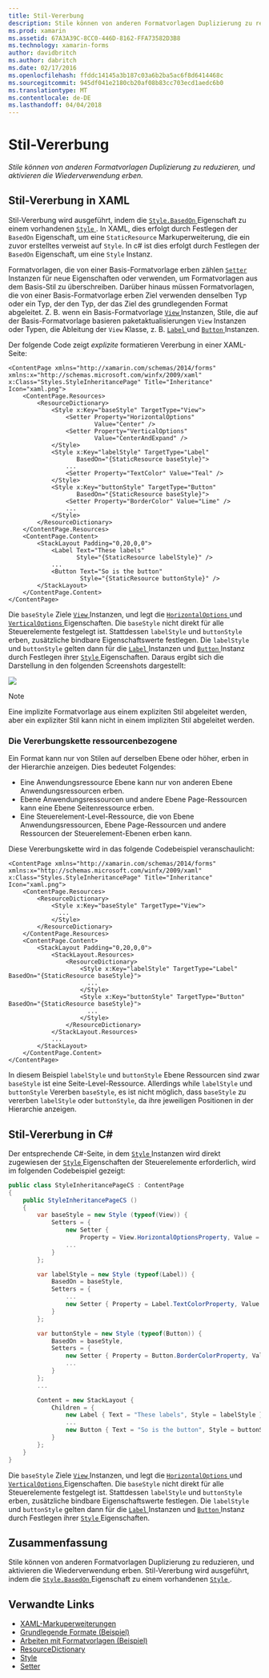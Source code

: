 ```yaml
---
title: Stil-Vererbung
description: Stile können von anderen Formatvorlagen Duplizierung zu reduzieren, und aktivieren die Wiederverwendung erben.
ms.prod: xamarin
ms.assetid: 67A3A39C-8CC0-446D-8162-FFA73582D3B8
ms.technology: xamarin-forms
author: davidbritch
ms.author: dabritch
ms.date: 02/17/2016
ms.openlocfilehash: ffddc14145a3b187c03a6b2ba5ac6f8d6414468c
ms.sourcegitcommit: 945df041e2180cb20af08b83cc703ecd1aedc6b0
ms.translationtype: MT
ms.contentlocale: de-DE
ms.lasthandoff: 04/04/2018
---
```

# <a name="style-inheritance"></a>Stil-Vererbung

_Stile können von anderen Formatvorlagen Duplizierung zu reduzieren, und aktivieren die Wiederverwendung erben._

## <a name="style-inheritance-in-xaml"></a>Stil-Vererbung in XAML

Stil-Vererbung wird ausgeführt, indem die [ `Style.BasedOn` ](https://developer.xamarin.com/api/property/Xamarin.Forms.Style.BasedOn/) Eigenschaft zu einem vorhandenen [ `Style` ](https://developer.xamarin.com/api/type/Xamarin.Forms.Style/). In XAML, dies erfolgt durch Festlegen der `BasedOn` Eigenschaft, um eine `StaticResource` Markuperweiterung, die ein zuvor erstelltes verweist auf `Style`. In c# ist dies erfolgt durch Festlegen der `BasedOn` Eigenschaft, um eine `Style` Instanz.

Formatvorlagen, die von einer Basis-Formatvorlage erben zählen [ `Setter` ](https://developer.xamarin.com/api/type/Xamarin.Forms.Setter/) Instanzen für neue Eigenschaften oder verwenden, um Formatvorlagen aus dem Basis-Stil zu überschreiben. Darüber hinaus müssen Formatvorlagen, die von einer Basis-Formatvorlage erben Ziel verwenden denselben Typ oder ein Typ, der den Typ, der das Ziel des grundlegenden Format abgeleitet. Z. B. wenn ein Basis-Formatvorlage [ `View` ](https://developer.xamarin.com/api/type/Xamarin.Forms.View/) Instanzen, Stile, die auf der Basis-Formatvorlage basieren paketaktualisierungen `View` Instanzen oder Typen, die Ableitung der `View` Klasse, z. B. [ `Label` ](https://developer.xamarin.com/api/type/Xamarin.Forms.Label/) und [ `Button` ](https://developer.xamarin.com/api/type/Xamarin.Forms.Button/) Instanzen.

Der folgende Code zeigt *explizite* formatieren Vererbung in einer XAML-Seite:

```xaml
<ContentPage xmlns="http://xamarin.com/schemas/2014/forms" xmlns:x="http://schemas.microsoft.com/winfx/2009/xaml" x:Class="Styles.StyleInheritancePage" Title="Inheritance" Icon="xaml.png">
    <ContentPage.Resources>
        <ResourceDictionary>
            <Style x:Key="baseStyle" TargetType="View">
                <Setter Property="HorizontalOptions"
                        Value="Center" />
                <Setter Property="VerticalOptions"
                        Value="CenterAndExpand" />
            </Style>
            <Style x:Key="labelStyle" TargetType="Label"
                   BasedOn="{StaticResource baseStyle}">
                ...
                <Setter Property="TextColor" Value="Teal" />
            </Style>
            <Style x:Key="buttonStyle" TargetType="Button"
                   BasedOn="{StaticResource baseStyle}">
                <Setter Property="BorderColor" Value="Lime" />
                ...
            </Style>
        </ResourceDictionary>
    </ContentPage.Resources>
    <ContentPage.Content>
        <StackLayout Padding="0,20,0,0">
            <Label Text="These labels"
                   Style="{StaticResource labelStyle}" />
            ...
            <Button Text="So is the button"
                    Style="{StaticResource buttonStyle}" />
        </StackLayout>
    </ContentPage.Content>
</ContentPage>
```

Die `baseStyle` Ziele [ `View` ](https://developer.xamarin.com/api/type/Xamarin.Forms.View/) Instanzen, und legt die [ `HorizontalOptions` ](https://developer.xamarin.com/api/property/Xamarin.Forms.View.HorizontalOptions/) und [ `VerticalOptions` ](https://developer.xamarin.com/api/property/Xamarin.Forms.View.VerticalOptions/) Eigenschaften. Die `baseStyle` nicht direkt für alle Steuerelemente festgelegt ist. Stattdessen `labelStyle` und `buttonStyle` erben, zusätzliche bindbare Eigenschaftswerte festlegen. Die `labelStyle` und `buttonStyle` gelten dann für die [ `Label` ](https://developer.xamarin.com/api/type/Xamarin.Forms.Label/) Instanzen und [ `Button` ](https://developer.xamarin.com/api/type/Xamarin.Forms.Button/) Instanz durch Festlegen ihrer [ `Style` ](https://developer.xamarin.com/api/property/Xamarin.Forms.VisualElement.Style/) Eigenschaften. Daraus ergibt sich die Darstellung in den folgenden Screenshots dargestellt:

[![](inheritance-images/style-inheritance.png)](inheritance-images/style-inheritance-large.png#lightbox)

> [!NOTE]
> Eine implizite Formatvorlage aus einem expliziten Stil abgeleitet werden, aber ein expliziter Stil kann nicht in einem impliziten Stil abgeleitet werden.

### <a name="respecting-the-inheritance-chain"></a>Die Vererbungskette ressourcenbezogene

Ein Format kann nur von Stilen auf derselben Ebene oder höher, erben in der Hierarchie anzeigen. Dies bedeutet Folgendes:

- Eine Anwendungsressource Ebene kann nur von anderen Ebene Anwendungsressourcen erben.
- Ebene Anwendungsressourcen und andere Ebene Page-Ressourcen kann eine Ebene Seitenressource erben.
- Eine Steuerelement-Level-Ressource, die von Ebene Anwendungsressourcen, Ebene Page-Ressourcen und andere Ressourcen der Steuerelement-Ebenen erben kann.

Diese Vererbungskette wird in das folgende Codebeispiel veranschaulicht:

```xaml
<ContentPage xmlns="http://xamarin.com/schemas/2014/forms" xmlns:x="http://schemas.microsoft.com/winfx/2009/xaml" x:Class="Styles.StyleInheritancePage" Title="Inheritance" Icon="xaml.png">
    <ContentPage.Resources>
        <ResourceDictionary>
            <Style x:Key="baseStyle" TargetType="View">
              ...
            </Style>
        </ResourceDictionary>
    </ContentPage.Resources>
    <ContentPage.Content>
        <StackLayout Padding="0,20,0,0">
            <StackLayout.Resources>
                <ResourceDictionary>
                    <Style x:Key="labelStyle" TargetType="Label" BasedOn="{StaticResource baseStyle}">
                      ...
                    </Style>
                    <Style x:Key="buttonStyle" TargetType="Button" BasedOn="{StaticResource baseStyle}">
                      ...
                    </Style>
                </ResourceDictionary>
            </StackLayout.Resources>
            ...
        </StackLayout>
    </ContentPage.Content>
</ContentPage>
```

In diesem Beispiel `labelStyle` und `buttonStyle` Ebene Ressourcen sind zwar `baseStyle` ist eine Seite-Level-Ressource. Allerdings while `labelStyle` und `buttonStyle` Vererben `baseStyle`, es ist nicht möglich, dass `baseStyle` zu vererben `labelStyle` oder `buttonStyle`, da ihre jeweiligen Positionen in der Hierarchie anzeigen.

## <a name="style-inheritance-in-c35"></a>Stil-Vererbung in C&#35;

Der entsprechende C#-Seite, in dem [ `Style` ](https://developer.xamarin.com/api/type/Xamarin.Forms.Style/) Instanzen wird direkt zugewiesen der [ `Style` ](https://developer.xamarin.com/api/property/Xamarin.Forms.VisualElement.Style/) Eigenschaften der Steuerelemente erforderlich, wird im folgenden Codebeispiel gezeigt:

```csharp
public class StyleInheritancePageCS : ContentPage
{
    public StyleInheritancePageCS ()
    {
        var baseStyle = new Style (typeof(View)) {
            Setters = {
                new Setter {
                    Property = View.HorizontalOptionsProperty, Value = LayoutOptions.Center },
                ...
            }
        };

        var labelStyle = new Style (typeof(Label)) {
            BasedOn = baseStyle,
            Setters = {
                ...
                new Setter { Property = Label.TextColorProperty, Value = Color.Teal }
            }
        };

        var buttonStyle = new Style (typeof(Button)) {
            BasedOn = baseStyle,
            Setters = {
                new Setter { Property = Button.BorderColorProperty, Value = Color.Lime },
                ...
            }
        };
        ...

        Content = new StackLayout {
            Children = {
                new Label { Text = "These labels", Style = labelStyle },
                ...
                new Button { Text = "So is the button", Style = buttonStyle }
            }
        };
    }
}
```

Die `baseStyle` Ziele [ `View` ](https://developer.xamarin.com/api/type/Xamarin.Forms.View/) Instanzen, und legt die [ `HorizontalOptions` ](https://developer.xamarin.com/api/property/Xamarin.Forms.View.HorizontalOptions/) und [ `VerticalOptions` ](https://developer.xamarin.com/api/property/Xamarin.Forms.View.VerticalOptions/) Eigenschaften. Die `baseStyle` nicht direkt für alle Steuerelemente festgelegt ist. Stattdessen `labelStyle` und `buttonStyle` erben, zusätzliche bindbare Eigenschaftswerte festlegen. Die `labelStyle` und `buttonStyle` gelten dann für die [ `Label` ](https://developer.xamarin.com/api/type/Xamarin.Forms.Label/) Instanzen und [ `Button` ](https://developer.xamarin.com/api/type/Xamarin.Forms.Button/) Instanz durch Festlegen ihrer [ `Style` ](https://developer.xamarin.com/api/property/Xamarin.Forms.VisualElement.Style/) Eigenschaften.

## <a name="summary"></a>Zusammenfassung

Stile können von anderen Formatvorlagen Duplizierung zu reduzieren, und aktivieren die Wiederverwendung erben. Stil-Vererbung wird ausgeführt, indem die [ `Style.BasedOn` ](https://developer.xamarin.com/api/property/Xamarin.Forms.Style.BasedOn/) Eigenschaft zu einem vorhandenen [ `Style` ](https://developer.xamarin.com/api/type/Xamarin.Forms.Style/).


## <a name="related-links"></a>Verwandte Links

- [XAML-Markuperweiterungen](~/xamarin-forms/xaml/xaml-basics/xaml-markup-extensions.md)
- [Grundlegende Formate (Beispiel)](https://developer.xamarin.com/samples/xamarin-forms/UserInterface/Styles/BasicStyles/)
- [Arbeiten mit Formatvorlagen (Beispiel)](https://developer.xamarin.com/samples/xamarin-forms/WorkingWithStyles/)
- [ResourceDictionary](https://developer.xamarin.com/api/type/Xamarin.Forms.ResourceDictionary/)
- [Style](https://developer.xamarin.com/api/type/Xamarin.Forms.Style/)
- [Setter](https://developer.xamarin.com/api/type/Xamarin.Forms.Setter/)
